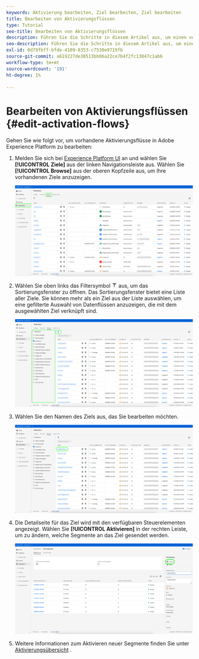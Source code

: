 ```yaml
---
keywords: Aktivierung bearbeiten, Ziel bearbeiten, Ziel bearbeiten
title: Bearbeiten von Aktivierungsflüssen
type: Tutorial
seo-title: Bearbeiten von Aktivierungsflüssen
description: Führen Sie die Schritte in diesem Artikel aus, um einen vorhandenen Aktivierungsfluss in Adobe Experience Platform zu bearbeiten.
seo-description: Führen Sie die Schritte in diesem Artikel aus, um einen vorhandenen Aktivierungsfluss in Adobe Experience Platform zu bearbeiten.
exl-id: 0d79fbff-bfde-4109-8353-c7530e9719fb
source-git-commit: a619227de30513bb06a22ce7b4f2fc13847c1ab6
workflow-type: tm+mt
source-wordcount: '191'
ht-degree: 1%

---
```


# Bearbeiten von Aktivierungsflüssen {#edit-activation-flows}

Gehen Sie wie folgt vor, um vorhandene Aktivierungsflüsse in Adobe Experience Platform zu bearbeiten:

1. Melden Sie sich bei [Experience Platform UI](https://platform.adobe.com/) an und wählen Sie **[!UICONTROL Ziele]** aus der linken Navigationsleiste aus. Wählen Sie **[!UICONTROL Browse]** aus der oberen Kopfzeile aus, um Ihre vorhandenen Ziele anzuzeigen.

   ![Ziele durchsuchen](../assets/ui/edit-activation/browse-destinations.png)

2. Wählen Sie oben links das Filtersymbol ![Filtersymbol](../assets/ui/edit-activation/filter.png) aus, um das Sortierungsfenster zu öffnen. Das Sortierungsfenster bietet eine Liste aller Ziele. Sie können mehr als ein Ziel aus der Liste auswählen, um eine gefilterte Auswahl von Datenflüssen anzuzeigen, die mit dem ausgewählten Ziel verknüpft sind.

   ![Ziele filtern](../assets/ui/edit-activation/filter-destinations.png)

3. Wählen Sie den Namen des Ziels aus, das Sie bearbeiten möchten.

   ![Ziel auswählen](../assets/ui/edit-activation/destination-select.png)

4. Die Detailseite für das Ziel wird mit den verfügbaren Steuerelementen angezeigt. Wählen Sie **[!UICONTROL Aktivieren]** in der rechten Leiste, um zu ändern, welche Segmente an das Ziel gesendet werden.

   ![Zieldetails](../assets/ui/edit-activation/destination-details.png)

5. Weitere Informationen zum Aktivieren neuer Segmente finden Sie unter [Aktivierungsübersicht](activation-overview.md) .
